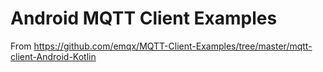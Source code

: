 # Android MQTT Client Examples
From https://github.com/emqx/MQTT-Client-Examples/tree/master/mqtt-client-Android-Kotlin
